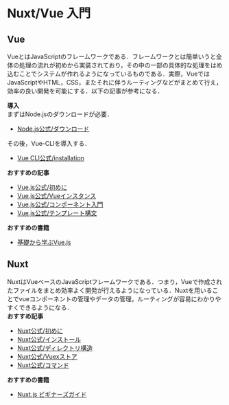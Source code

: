 # Nuxt/Vue 入門

## Vue
VueとはJavaScriptのフレームワークである．フレームワークとは簡単いうと全体の処理の流れが初めから実装されており，その中の一部の具体的な処理をはめ込むことでシステムが作れるようになっているものである．実際，VueではJavaScriptやHTML，CSS，またそれに伴うルーティングなどがまとめて行え，効率の良い開発を可能にする．以下の記事が参考になる．  

**導入**  
まずはNode.jsのダウンロードが必要．
- [Node.js公式/ダウンロード](https://nodejs.org/ja/download/)  
  
その後，Vue-CLIを導入する．
- [Vue CLI公式/installation](https://cli.vuejs.org/guide/installation.html)

**おすすめの記事**
- [Vue.js公式/初めに](https://jp.vuejs.org/v2/guide/index.html)
- [Vue.js公式/Vueインスタンス](https://jp.vuejs.org/v2/guide/instance.html)
- [Vue.js公式/コンポーネント入門](https://jp.vuejs.org/v2/guide/components.html)
- [Vue.js公式/テンプレート構文](https://jp.vuejs.org/v2/guide/syntax.html)

**おすすめの書籍**
- [基礎から学ぶVue.js](https://cr-vue.mio3io.com/)



## Nuxt
NuxtはVueベースのJavaScriptフレームワークである．つまり，Vueで作成されたファイルをまとめ効率よく開発が行えるようになっている．Nuxtを用いることでvueコンポーネントの管理やデータの管理，ルーティングが容易にわかりやすくできるようになる．  
**おすすめ記事**
- [Nuxt公式/初めに](https://ja.nuxtjs.org/guide)
- [Nuxt公式/インストール](https://ja.nuxtjs.org/guide/installation)
- [Nuxt公式/ディレクトリ構造](https://ja.nuxtjs.org/guide/directory-structure/)
- [Nuxt公式/Vuexストア](https://ja.nuxtjs.org/guide/vuex-store)
- [Nuxt公式/コマンド](https://ja.nuxtjs.org/guide/commands)  

**おすすめの書籍**
- [Nuxt.js ビギナーズガイド](https://nuxt-beginners-guide.elevenback.jp/)